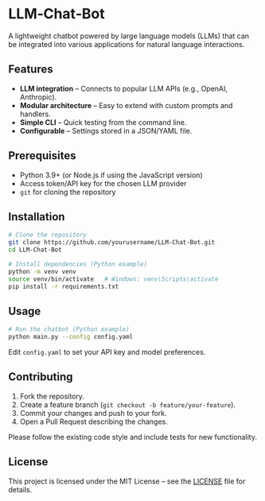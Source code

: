 # LLM‑Chat‑Bot

A lightweight chatbot powered by large language models (LLMs) that can be integrated into various applications for natural language interactions.

## Features
- **LLM integration** – Connects to popular LLM APIs (e.g., OpenAI, Anthropic).  
- **Modular architecture** – Easy to extend with custom prompts and handlers.  
- **Simple CLI** – Quick testing from the command line.  
- **Configurable** – Settings stored in a JSON/YAML file.

## Prerequisites
- Python 3.9+ (or Node.js if using the JavaScript version)  
- Access token/API key for the chosen LLM provider  
- `git` for cloning the repository  

## Installation
```bash
# Clone the repository
git clone https://github.com/yourusername/LLM-Chat-Bot.git
cd LLM-Chat-Bot

# Install dependencies (Python example)
python -m venv venv
source venv/bin/activate   # Windows: venv\Scripts\activate
pip install -r requirements.txt
```

## Usage
```bash
# Run the chatbot (Python example)
python main.py --config config.yaml
```
Edit `config.yaml` to set your API key and model preferences.

## Contributing
1. Fork the repository.  
2. Create a feature branch (`git checkout -b feature/your-feature`).  
3. Commit your changes and push to your fork.  
4. Open a Pull Request describing the changes.

Please follow the existing code style and include tests for new functionality.

## License
This project is licensed under the MIT License – see the [LICENSE](LICENSE) file for details.